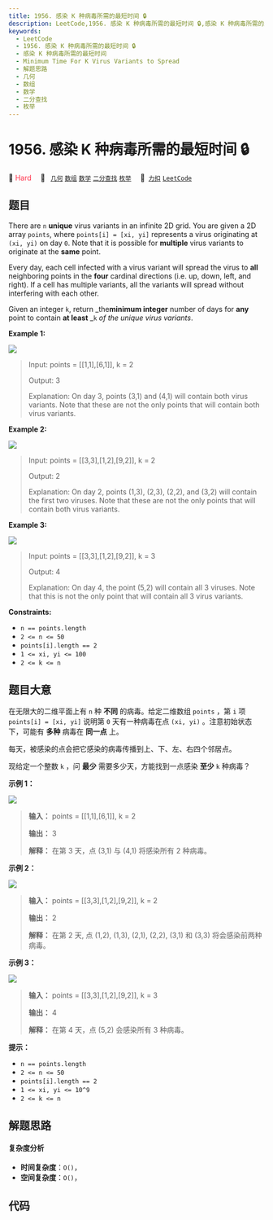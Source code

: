 ```yaml
---
title: 1956. 感染 K 种病毒所需的最短时间 🔒
description: LeetCode,1956. 感染 K 种病毒所需的最短时间 🔒,感染 K 种病毒所需的最短时间,Minimum Time For K Virus Variants to Spread,解题思路,几何,数组,数学,二分查找,枚举
keywords:
  - LeetCode
  - 1956. 感染 K 种病毒所需的最短时间 🔒
  - 感染 K 种病毒所需的最短时间
  - Minimum Time For K Virus Variants to Spread
  - 解题思路
  - 几何
  - 数组
  - 数学
  - 二分查找
  - 枚举
---
```


# 1956. 感染 K 种病毒所需的最短时间 🔒

🔴 <font color=#ff334b>Hard</font>&emsp; 🔖&ensp; [`几何`](/tag/geometry.md) [`数组`](/tag/array.md) [`数学`](/tag/math.md) [`二分查找`](/tag/binary-search.md) [`枚举`](/tag/enumeration.md)&emsp; 🔗&ensp;[`力扣`](https://leetcode.cn/problems/minimum-time-for-k-virus-variants-to-spread) [`LeetCode`](https://leetcode.com/problems/minimum-time-for-k-virus-variants-to-spread)

## 题目

There are `n` **unique** virus variants in an infinite 2D grid. You are given
a 2D array `points`, where `points[i] = [xi, yi]` represents a virus
originating at `(xi, yi)` on day `0`. Note that it is possible for
**multiple** virus variants to originate at the **same** point.

Every day, each cell infected with a virus variant will spread the virus to
**all** neighboring points in the **four** cardinal directions (i.e. up, down,
left, and right). If a cell has multiple variants, all the variants will
spread without interfering with each other.

Given an integer `k`, return _the**minimum integer** number of days for
**any** point to contain **at least** _`k` _of the unique virus variants_.



**Example 1:**

![](https://fastly.jsdelivr.net/gh/doocs/leetcode@main/solution/1900-1999/1956.Minimum%20Time%20For%20K%20Virus%20Variants%20to%20Spread/images/case-1.png)

> Input: points = [[1,1],[6,1]], k = 2
> 
> Output: 3
> 
> Explanation: On day 3, points (3,1) and (4,1) will contain both virus variants. Note that these are not the only points that will contain both virus variants.

**Example 2:**

![](https://fastly.jsdelivr.net/gh/doocs/leetcode@main/solution/1900-1999/1956.Minimum%20Time%20For%20K%20Virus%20Variants%20to%20Spread/images/case-2.png)

> Input: points = [[3,3],[1,2],[9,2]], k = 2
> 
> Output: 2
> 
> Explanation: On day 2, points (1,3), (2,3), (2,2), and (3,2) will contain the first two viruses. Note that these are not the only points that will contain both virus variants.

**Example 3:**

![](https://fastly.jsdelivr.net/gh/doocs/leetcode@main/solution/1900-1999/1956.Minimum%20Time%20For%20K%20Virus%20Variants%20to%20Spread/images/case-2.png)

> Input: points = [[3,3],[1,2],[9,2]], k = 3
> 
> Output: 4
> 
> Explanation: On day 4, the point (5,2) will contain all 3 viruses. Note that this is not the only point that will contain all 3 virus variants.

**Constraints:**

  * `n == points.length`
  * `2 <= n <= 50`
  * `points[i].length == 2`
  * `1 <= xi, yi <= 100`
  * `2 <= k <= n`


## 题目大意

在无限大的二维平面上有 `n` 种 **不同** 的病毒。给定二维数组 `points` ，第 `i` 项 `points[i] = [xi, yi]`
说明第 `0` 天有一种病毒在点 `(xi, yi)` 。注意初始状态下，可能有 **多种** 病毒在 **同一点** 上。

每天，被感染的点会把它感染的病毒传播到上、下、左、右四个邻居点。

现给定一个整数 `k` ，问 **最少** 需要多少天，方能找到一点感染 **至少** `k` 种病毒？



**示例 1：**

**![](https://fastly.jsdelivr.net/gh/doocs/leetcode@main/solution/1900-1999/1956.Minimum%20Time%20For%20K%20Virus%20Variants%20to%20Spread/images/case-1.png)**

> 
> 
> 
> 
> 
> **输入：** points = [[1,1],[6,1]], k = 2
> 
> **输出：** 3
> 
> **解释：** 在第 3 天，点 (3,1) 与 (4,1) 将感染所有 2 种病毒。
> 
> 

**示例 2：**

**![](https://fastly.jsdelivr.net/gh/doocs/leetcode@main/solution/1900-1999/1956.Minimum%20Time%20For%20K%20Virus%20Variants%20to%20Spread/images/case-2.png)**

> 
> 
> 
> 
> 
> **输入：** points = [[3,3],[1,2],[9,2]], k = 2
> 
> **输出：** 2
> 
> **解释：** 在第 2 天, 点 (1,2), (1,3), (2,1), (2,2), (3,1) 和 (3,3) 将会感染前两种病毒。
> 
> 

**示例 3：**

**![](https://fastly.jsdelivr.net/gh/doocs/leetcode@main/solution/1900-1999/1956.Minimum%20Time%20For%20K%20Virus%20Variants%20to%20Spread/images/case-2.png)**

> 
> 
> 
> 
> 
> **输入：** points = [[3,3],[1,2],[9,2]], k = 3
> 
> **输出：** 4
> 
> **解释：** 在第 4 天，点 (5,2) 会感染所有 3 种病毒。
> 
> 



**提示：**

  * `n == points.length`
  * `2 <= n <= 50`
  * `points[i].length == 2`
  * `1 <= xi, yi <= 10^9`
  * `2 <= k <= n`


## 解题思路

#### 复杂度分析

- **时间复杂度**：`O()`，
- **空间复杂度**：`O()`，

## 代码

```javascript

```